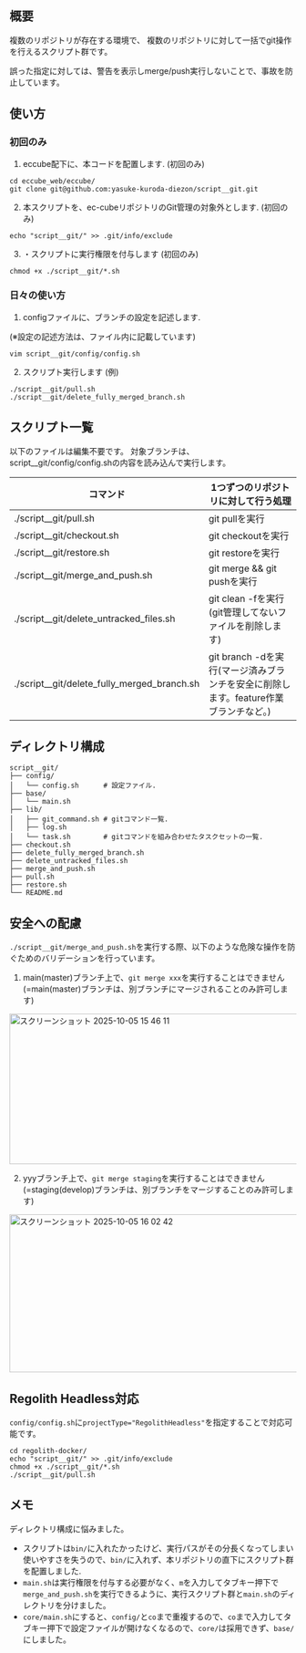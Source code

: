 ## 概要

複数のリポジトリが存在する環境で、
複数のリポジトリに対して一括でgit操作を行えるスクリプト群です。

誤った指定に対しては、警告を表示しmerge/push実行しないことで、事故を防止しています。

## 使い方
### 初回のみ
1. eccube配下に、本コードを配置します. (初回のみ)
  ```
  cd eccube_web/eccube/
  git clone git@github.com:yasuke-kuroda-diezon/script__git.git
  ```

2. 本スクリプトを、ec-cubeリポジトリのGit管理の対象外とします. (初回のみ)
  ```
  echo "script__git/" >> .git/info/exclude
  ```

3. ・スクリプトに実行権限を付与します (初回のみ)
  ```
  chmod +x ./script__git/*.sh
  ```

### 日々の使い方
1. configファイルに、ブランチの設定を記述します.

  (※設定の記述方法は、ファイル内に記載しています)
  ```
  vim script__git/config/config.sh
  ```

2. スクリプト実行します (例)
```
./script__git/pull.sh
./script__git/delete_fully_merged_branch.sh
```

## スクリプト一覧

以下のファイルは編集不要です。
対象ブランチは、script__git/config/config.shの内容を読み込んで実行します。

| コマンド  | 1つずつのリポジトリに対して行う処理 |
| ------------- | ------------- |
| ./script__git/pull.sh | git pullを実行 |
| ./script__git/checkout.sh | git checkoutを実行 |
| ./script__git/restore.sh | git restoreを実行 |
| ./script__git/merge_and_push.sh | git merge && git pushを実行 |
| ./script__git/delete_untracked_files.sh | git clean -fを実行(git管理してないファイルを削除します) |
| ./script__git/delete_fully_merged_branch.sh | git branch -dを実行(マージ済みブランチを安全に削除します。feature作業ブランチなど。) |

## ディレクトリ構成

```
script__git/
├── config/
│   └── config.sh      # 設定ファイル.
├── base/
│   └── main.sh
├── lib/
│   ├── git_command.sh # gitコマンド一覧.
│   ├── log.sh
│   └── task.sh        # gitコマンドを組み合わせたタスクセットの一覧.
├── checkout.sh
├── delete_fully_merged_branch.sh
├── delete_untracked_files.sh
├── merge_and_push.sh
├── pull.sh
├── restore.sh
└── README.md
```

## 安全への配慮
`./script__git/merge_and_push.sh`を実行する際、以下のような危険な操作を防ぐためのバリデーションを行っています。

1. main(master)ブランチ上で、`git merge xxx`を実行することはできません
  (=main(master)ブランチは、別ブランチにマージされることのみ許可します)

<img width="651" height="264" alt="スクリーンショット 2025-10-05 15 46 11" src="https://github.com/user-attachments/assets/d7af625f-283c-4046-82de-a6fa23ecbb4d" />

2. yyyブランチ上で、`git merge staging`を実行することはできません
  (=staging(develop)ブランチは、別ブランチをマージすることのみ許可します)

<img width="691" height="277" alt="スクリーンショット 2025-10-05 16 02 42" src="https://github.com/user-attachments/assets/42030e59-4da7-4ac3-8e50-94ea53841c61" />


## Regolith Headless対応

`config/config.sh`に`projectType="RegolithHeadless"`を指定することで対応可能です。

```
cd regolith-docker/
echo "script__git/" >> .git/info/exclude
chmod +x ./script__git/*.sh
./script__git/pull.sh
```

## メモ

ディレクトリ構成に悩みました。
- スクリプトは`bin/`に入れたかったけど、実行パスがその分長くなってしまい使いやすさを失うので、`bin/`に入れず、本リポジトリの直下にスクリプト群を配置しました.
- `main.sh`は実行権限を付与する必要がなく、`m`を入力してタブキー押下で`merge_and_push.sh`を実行できるように、実行スクリプト群と`main.sh`のディレクトリを分けました。
- `core/main.sh`にすると、`config/`と`co`まで重複するので、`co`まで入力してタブキー押下で設定ファイルが開けなくなるので、`core/`は採用できず、`base/`にしました。
